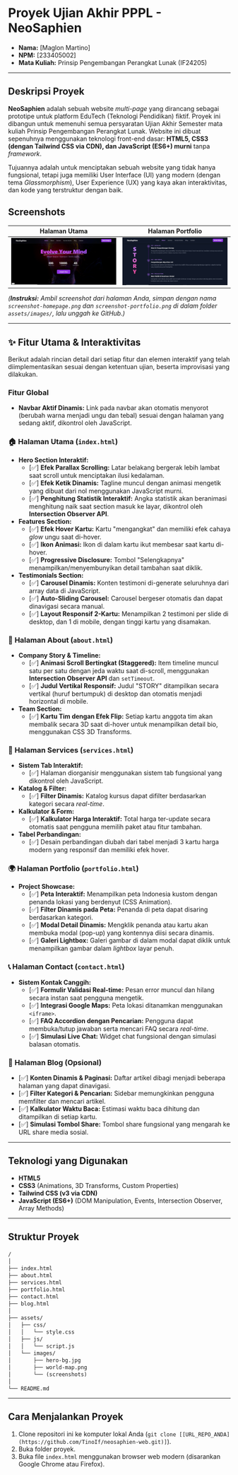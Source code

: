 # Proyek Ujian Akhir PPPL - NeoSaphien

* **Nama:** [Maglon Martino]
* **NPM:** [233405002]
* **Mata Kuliah:** Prinsip Pengembangan Perangkat Lunak (IF24205)

---

## Deskripsi Proyek

**NeoSaphien** adalah sebuah website *multi-page* yang dirancang sebagai prototipe untuk platform EduTech (Teknologi Pendidikan) fiktif. Proyek ini dibangun untuk memenuhi semua persyaratan Ujian Akhir Semester mata kuliah Prinsip Pengembangan Perangkat Lunak. Website ini dibuat sepenuhnya menggunakan teknologi front-end dasar: **HTML5, CSS3 (dengan Tailwind CSS via CDN), dan JavaScript (ES6+) murni** tanpa *framework*.

Tujuannya adalah untuk menciptakan sebuah website yang tidak hanya fungsional, tetapi juga memiliki User Interface (UI) yang modern (dengan tema *Glassmorphism*), User Experience (UX) yang kaya akan interaktivitas, dan kode yang terstruktur dengan baik.

## Screenshots

| Halaman Utama | Halaman Portfolio |
| :---: | :---: |
| ![Screenshot Halaman Utama](assets/images/screenshot-homepage.png) | ![Screenshot Halaman Portfolio](assets/images/screenshot-portfolio.png) |

*(**Instruksi:** Ambil screenshot dari halaman Anda, simpan dengan nama `screenshot-homepage.png` dan `screenshot-portfolio.png` di dalam folder `assets/images/`, lalu unggah ke GitHub.)*

---
## ✨ Fitur Utama & Interaktivitas

Berikut adalah rincian detail dari setiap fitur dan elemen interaktif yang telah diimplementasikan sesuai dengan ketentuan ujian, beserta improvisasi yang dilakukan.

### **Fitur Global**
* **Navbar Aktif Dinamis:** Link pada navbar akan otomatis menyorot (berubah warna menjadi ungu dan tebal) sesuai dengan halaman yang sedang aktif, dikontrol oleh JavaScript.

### 🏠 **Halaman Utama (`index.html`)**
* **Hero Section Interaktif:**
    * [✅] **Efek Parallax Scrolling:** Latar belakang bergerak lebih lambat saat scroll untuk menciptakan ilusi kedalaman.
    * [✅] **Efek Ketik Dinamis:** Tagline muncul dengan animasi mengetik yang dibuat dari nol menggunakan JavaScript murni.
    * [✅] **Penghitung Statistik Interaktif:** Angka statistik akan beranimasi menghitung naik saat section masuk ke layar, dikontrol oleh **Intersection Observer API**.
* **Features Section:**
    * [✅] **Efek Hover Kartu:** Kartu "mengangkat" dan memiliki efek cahaya *glow* ungu saat di-hover.
    * [✅] **Ikon Animasi:** Ikon di dalam kartu ikut membesar saat kartu di-hover.
    * [✅] **Progressive Disclosure:** Tombol "Selengkapnya" menampilkan/menyembunyikan detail tambahan saat diklik.
* **Testimonials Section:**
    * [✅] **Carousel Dinamis:** Konten testimoni di-generate seluruhnya dari array data di JavaScript.
    * [✅] **Auto-Sliding Carousel:** Carousel bergeser otomatis dan dapat dinavigasi secara manual.
    * [✅] **Layout Responsif 2-Kartu:** Menampilkan 2 testimoni per slide di desktop, dan 1 di mobile, dengan tinggi kartu yang disamakan.

### 🏢 **Halaman About (`about.html`)**
* **Company Story & Timeline:**
    * [✅] **Animasi Scroll Bertingkat (Staggered):** Item timeline muncul satu per satu dengan jeda waktu saat di-scroll, menggunakan **Intersection Observer API** dan `setTimeout`.
    * [✅] **Judul Vertikal Responsif:** Judul "STORY" ditampilkan secara vertikal (huruf bertumpuk) di desktop dan otomatis menjadi horizontal di mobile.
* **Team Section:**
    * [✅] **Kartu Tim dengan Efek Flip:** Setiap kartu anggota tim akan membalik secara 3D saat di-hover untuk menampilkan detail bio, menggunakan CSS 3D Transforms.

### 🚀 **Halaman Services (`services.html`)**
* **Sistem Tab Interaktif:**
    * [✅] Halaman diorganisir menggunakan sistem tab fungsional yang dikontrol oleh JavaScript.
* **Katalog & Filter:**
    * [✅] **Filter Dinamis:** Katalog kursus dapat difilter berdasarkan kategori secara *real-time*.
* **Kalkulator & Form:**
    * [✅] **Kalkulator Harga Interaktif:** Total harga ter-update secara otomatis saat pengguna memilih paket atau fitur tambahan.
* **Tabel Perbandingan:**
    * [✅] Desain perbandingan diubah dari tabel menjadi 3 kartu harga modern yang responsif dan memiliki efek hover.

### 🌍 **Halaman Portfolio (`portfolio.html`)**
* **Project Showcase:**
    * [✅] **Peta Interaktif:** Menampilkan peta Indonesia kustom dengan penanda lokasi yang berdenyut (CSS Animation).
    * [✅] **Filter Dinamis pada Peta:** Penanda di peta dapat disaring berdasarkan kategori.
    * [✅] **Modal Detail Dinamis:** Mengklik penanda atau kartu akan membuka modal (pop-up) yang kontennya diisi secara dinamis.
    * [✅] **Galeri Lightbox:** Galeri gambar di dalam modal dapat diklik untuk menampilkan gambar dalam *lightbox* layar penuh.

### 📞 **Halaman Contact (`contact.html`)**
* **Sistem Kontak Canggih:**
    * [✅] **Formulir Validasi Real-time:** Pesan error muncul dan hilang secara instan saat pengguna mengetik.
    * [✅] **Integrasi Google Maps:** Peta lokasi ditanamkan menggunakan `<iframe>`.
    * [✅] **FAQ Accordion dengan Pencarian:** Pengguna dapat membuka/tutup jawaban serta mencari FAQ secara *real-time*.
    * [✅] **Simulasi Live Chat:** Widget chat fungsional dengan simulasi balasan otomatis.

### 📝 **Halaman Blog (Opsional)**
* [✅] **Konten Dinamis & Paginasi:** Daftar artikel dibagi menjadi beberapa halaman yang dapat dinavigasi.
* [✅] **Filter Kategori & Pencarian:** Sidebar memungkinkan pengguna memfilter dan mencari artikel.
* [✅] **Kalkulator Waktu Baca:** Estimasi waktu baca dihitung dan ditampilkan di setiap kartu.
* [✅] **Simulasi Tombol Share:** Tombol share fungsional yang mengarah ke URL share media sosial.

---

## Teknologi yang Digunakan

* **HTML5**
* **CSS3** (Animations, 3D Transforms, Custom Properties)
* **Tailwind CSS (v3 via CDN)**
* **JavaScript (ES6+)** (DOM Manipulation, Events, Intersection Observer, Array Methods)

---

## Struktur Proyek

```
/
│
├── index.html
├── about.html
├── services.html
├── portfolio.html
├── contact.html
├── blog.html
│
├── assets/
│   ├── css/
│   │   └── style.css
│   ├── js/
│   │   └── script.js
│   └── images/
│       ├── hero-bg.jpg
│       ├── world-map.png
│       └── (screenshots)
│
└── README.md
```

---

## Cara Menjalankan Proyek

1.  Clone repositori ini ke komputer lokal Anda (`git clone [[URL_REPO_ANDA](https://github.com/TinoIf/neosaphien-web.git)]`).
2.  Buka folder proyek.
3.  Buka file `index.html` menggunakan browser web modern (disarankan Google Chrome atau Firefox).
